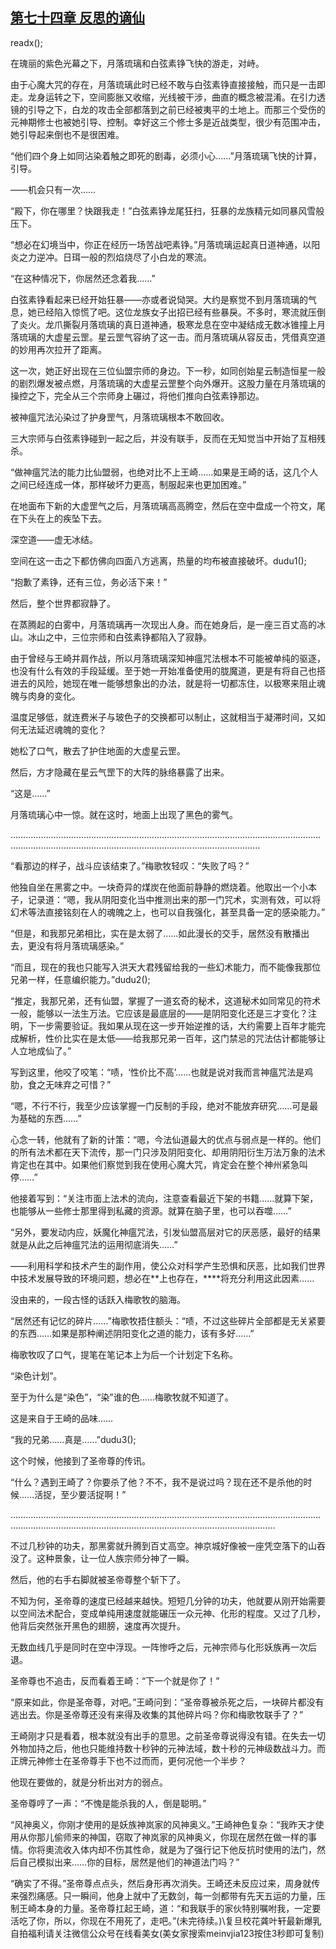 ## [第七十四章 反思的谪仙](https://www.xxbiquge.com/11_11207/9127162.html)
readx();

  在瑰丽的紫色光幕之下，月落琉璃和白弦素铮飞快的游走，对峙。

  由于心魔大咒的存在，月落琉璃此时已经不敢与白弦素铮直接接触，而只是一击即走。龙身运转之下，空间膨胀又收缩，光线被干涉，曲直的概念被混淆。在引力透镜的引导之下，白龙的攻击全部都落到之前已经被夷平的土地上。而那三个受伤的元神期修士也被她引导、控制。幸好这三个修士多是近战类型，很少有范围冲击，她引导起来倒也不是很困难。

  “他们四个身上如同沾染着触之即死的剧毒，必须小心……”月落琉璃飞快的计算，引导。

  ——机会只有一次……

  “殿下，你在哪里？快跟我走！”白弦素铮龙尾狂扫，狂暴的龙族精元如同暴风雪般压下。

  “想必在幻境当中，你正在经历一场苦战吧素铮。”月落琉璃运起真日道神通，以阳炎之力逆冲。日珥一般的烈焰烧尽了小白龙的寒流。

  “在这种情况下，你居然还念着我……”

  白弦素铮看起来已经开始狂暴——亦或者说恸哭。大约是察觉不到月落琉璃的气息，她已经陷入惊慌了吧。这位龙族女子出招已经有些暴戾。不多时，寒流就压倒了炎火。龙爪撕裂月落琉璃的真日道神通，极寒龙息在空中凝结成无数冰锥撞上月落琉璃的大虚星云罡。星云罡气容纳了这一击。而月落琉璃从容反击，凭借真空道的妙用再次拉开了距离。

  这一次，她正好出现在三位仙盟宗师的身边。下一秒，如同创始星云制造恒星一般的剧烈爆发被点燃，月落琉璃的大虚星云罡整个向外爆开。这股力量在月落琉璃的操控之下，完全从三个宗师身上碾过，将他们推向白弦素铮那边。

  被神瘟咒法沁染过了护身罡气，月落琉璃根本不敢回收。

  三大宗师与白弦素铮碰到一起之后，并没有联手，反而在无知觉当中开始了互相残杀。

  “做神瘟咒法的能力比仙盟弱，也绝对比不上王崎……如果是王崎的话，这几个人之间已经连成一体，那样破坏力更高，制服起来也更加困难。”

  在地面布下新的大虚罡气之后，月落琉璃高高腾空，然后在空中盘成一个符文，尾在下头在上的疾坠下去。

  深空道——虚无冰结。

  空间在这一击之下都仿佛向四面八方逃离，热量的均布被直接破坏。dudu1();

  “抱歉了素铮，还有三位，务必活下来！”

  然后，整个世界都寂静了。

  在蒸腾起的白雾中，月落琉璃再一次现出人身。而在她身后，是一座三百丈高的冰山。冰山之中，三位宗师和白弦素铮都陷入了寂静。

  由于曾经与王崎并肩作战，所以月落琉璃深知神瘟咒法根本不可能被单纯的驱逐，也没有什么有效的手段延缓。至于她一开始准备使用的胧魔道，更是有将自己也搭进去的风险，她现在唯一能够想象出的办法，就是将一切都冻住，以极寒来阻止魂魄与肉身的变化。

  温度足够低，就连费米子与玻色子的交换都可以制止，这就相当于凝滞时间，又如何无法延迟魂魄的变化？

  她松了口气，散去了护住地面的大虚星云罡。

  然后，方才隐藏在星云气罡下的大阵的脉络暴露了出来。

  “这是……”

  月落琉璃心中一惊。就在这时，地面上出现了黑色的雾气。

  ……………………………………………………………………………………………………………………………………………………………………………………………………

  “看那边的样子，战斗应该结束了。”梅歌牧轻叹：“失败了吗？”

  他独自坐在黑雾之中。一块奇异的煤炭在他面前静静的燃烧着。他取出一个小本子，记录道：“嗯，我从阴阳变化当中推测出来的那一门咒术，实测有效，可以将幻术等法直接铭刻在人的魂魄之上，也可以自我强化，甚至具备一定的感染能力。”

  “但是，和我那兄弟相比，实在是太弱了……如此漫长的交手，居然没有散播出去，更没有将月落琉璃感染。”

  “而且，现在的我也只能写入洪天大君残留给我的一些幻术能力，而不能像我那位兄弟一样，任意编织能力。”dudu2();

  “推定，我那兄弟，还有仙盟，掌握了一道玄奇的秘术，这道秘术如同常见的符术一般，能够以一法生万法。它应该是最底层的——是阴阳变化还是三才变化？注明，下一步需要验证。我如果从现在这一步开始逆推的话，大约需要上百年才能完成解析，性价比实在是太低——给我那兄弟一百年，这门禁忌的咒法估计都能够让人立地成仙了。”

  写到这里，他咬了咬笔：“啧，‘性价比不高’……也就是说对我而言神瘟咒法是鸡肋，食之无味弃之可惜？”

  “嗯，不行不行，我至少应该掌握一门反制的手段，绝对不能放弃研究……可是最为基础的东西……”

  心念一转，他就有了新的计策：“嗯，今法仙道最大的优点与弱点是一样的。他们的所有法术都在天下流传，那一门只涉及阴阳变化、却用阴阳衍生万法万象的法术肯定也在其中。如果他们察觉到我在使用心魔大咒，肯定会在整个神州紧急叫停……”

  他接着写到：“关注市面上法术的流向，注意查看最近下架的书籍……就算下架，也能够从一些修士那里得到私藏的资源。就算在脑子里，也可以吞噬……”

  “另外，要发动内应，妖魔化神瘟咒法，引发仙盟高层对它的厌恶感，最好的结果就是从此之后神瘟咒法的运用彻底消失……”

  ——利用科学和技术产生的副作用，使公众对科学产生恐惧和厌恶，比如我们世界中技术发展导致的环境问题，想必在**上也存在，****将充分利用这此因素……

  没由来的，一段古怪的话跃入梅歌牧的脑海。

  “居然还有记忆的碎片……”梅歌牧捂住额头：“啧，不过这些碎片全部都是无关紧要的东西……如果是那种阐述阴阳变化之道的能力，该有多好……”

  梅歌牧叹了口气，提笔在笔记本上为后一个计划定下名称。

  “染色计划”。

  至于为什么是“染色”，“染”谁的色……梅歌牧就不知道了。

  这是来自于王崎的品味……

  “我的兄弟……真是……”dudu3();

  这个时候，他接到了圣帝尊的传讯。

  “什么？遇到王崎了？你要杀了他？不不，我不是说过吗？现在还不是杀他的时候……活捉，至少要活捉啊！”

  …………………………………………………………………………………………………………………………………………………………………………………………………………

  不过几秒钟的功夫，那黑雾就升腾到百丈高空。神京城好像被一座凭空落下的山吞没了。这种景象，让一位人族宗师分神了一瞬。

  然后，他的右手右脚就被圣帝尊整个斩下了。

  不知为何，圣帝尊的速度已经越来越快。短短几分钟的功夫，他就要从刚开始需要以空间法术配合，变成单纯用速度就能碾压一众元神、化形的程度。又过了几秒，他背后突然张开黑色的翅膀，速度再次提升。

  无数血线几乎是同时在空中浮现。一阵惨呼之后，元神宗师与化形妖族再一次后退。

  圣帝尊也不追击，反而看着王崎：“下一个就是你了！”

  “原来如此，你是圣帝尊，对吧。”王崎问到：“圣帝尊被杀死之后，一块碎片都没有逃出去。你是圣帝尊还没有来得及收集的其他碎片吗？你和梅歌牧联手了？”

  王崎刚才只是看着，根本就没有出手的意思。之前圣帝尊说得没有错。在失去一切外物加持之后，他也只能维持数十秒钟的元神法域，数十秒的元神级数战斗力。而正牌元神修士在圣帝尊手下也不过而而，更何况他一个半步？

  他现在要做的，就是分析出对方的弱点。

  圣帝尊哼了一声：“不愧是能杀我的人，倒是聪明。”

  “风神奥义，你刚才使用的是妖族神岚家的风神奥义。”王崎神色复杂：“我昨天才使用从你那儿偷师来的神国，窃取了神岚家的风神奥义，你现在居然在做一样的事情。你将奧流收入体内却不伤其性命，就是为了强行记下他反抗时使用的法门，然后自己模拟出来……你的目标，居然是他们的神道法门吗？”

  “确实了不得。”圣帝尊点点头，然后身形再次消失。王崎还未反应过来，周身就传来强烈痛感。只一瞬间，他身上就中了无数剑，每一剑都带有先天五运的力量，压制王崎本身的力量。圣帝尊扛起王崎，道：“和我联手的家伙特别嘱咐我，一定要活吃了你，所以，你现在不用死了，走吧。”(未完待续。)\\复旦校花龚叶轩最新爆乳自拍福利请关注微信公众号在线看美女(美女家搜索meinvjia123按住3秒即可复制)
